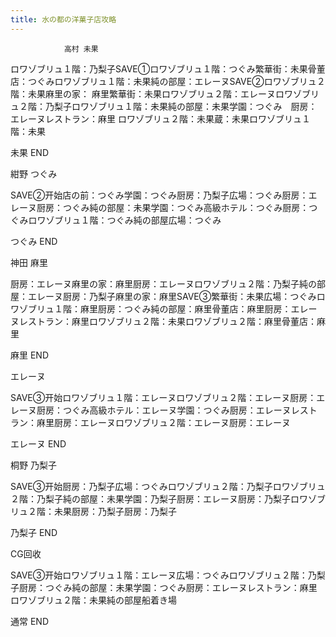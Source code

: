 ```yaml
---
title: 水の都の洋菓子店攻略
---
```


                高村 未果

ロワゾブリュ１階：乃梨子SAVE①ロワゾブリュ１階：つぐみ繁華街：未果骨董店：つぐみロワゾブリュ１階：未果純の部屋：エレーヌSAVE②ロワゾブリュ２階：未果麻里の家： 麻里繁華街：未果ロワゾブリュ２階：エレーヌロワゾブリュ２階：乃梨子ロワゾブリュ１階：未果純の部屋：未果学園：つぐみ　厨房：エレーヌレストラン：麻里 ロワゾブリュ２階：未果蔵：未果ロワゾブリュ１階：未果

未果 END

紺野 つぐみ

SAVE②开始店の前：つぐみ学園：つぐみ厨房：乃梨子広場：つぐみ厨房：エレーヌ厨房：つぐみ純の部屋：未果学園：つぐみ高級ホテル：つぐみ厨房：つぐみロワゾブリュ１階：つぐみ純の部屋広場：つぐみ

つぐみ END

神田 麻里

厨房：エレーヌ麻里の家：麻里厨房：エレーヌロワゾブリュ２階：乃梨子純の部屋：エレーヌ厨房：乃梨子麻里の家：麻里SAVE③繁華街：未果広場：つぐみロワゾブリュ１階：麻里厨房：つぐみ純の部屋：麻里骨董店：麻里厨房：エレーヌレストラン：麻里ロワゾブリュ２階：未果ロワゾブリュ２階：麻里骨董店：麻里

麻里 END

エレーヌ

SAVE③开始ロワゾブリュ１階：エレーヌロワゾブリュ２階：エレーヌ厨房：エレーヌ厨房：つぐみ高級ホテル：エレーヌ学園：つぐみ厨房：エレーヌレストラン：麻里厨房：エレーヌロワゾブリュ２階：エレーヌ厨房：エレーヌ

エレーヌ END

桐野 乃梨子

SAVE③开始厨房：乃梨子広場：つぐみロワゾブリュ２階：乃梨子ロワゾブリュ２階：乃梨子純の部屋：未果学園：乃梨子厨房：エレーヌ厨房：乃梨子ロワゾブリュ２階：未果厨房：乃梨子厨房：乃梨子

乃梨子 END

CG回收

SAVE③开始ロワゾブリュ１階：エレーヌ広場：つぐみロワゾブリュ２階：乃梨子厨房：つぐみ純の部屋：未果学園：つぐみ厨房：エレーヌレストラン：麻里ロワゾブリュ２階：未果純の部屋船着き場

通常 END
              
